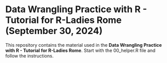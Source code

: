 # Data Wrangling Practice with R - Tutorial for R-Ladies Rome (September 30, 2024)

This repository contains the material used in the **Data Wrangling Practice with R - Tutorial for R-Ladies Rome**. 
Start with the 00_helper.R file and follow the instructions.
  

